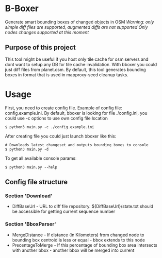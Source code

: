 # B-Boxer
Generate smart bounding boxes of changed objects in OSM
_Warning: only simple diff files are supported, augmented diffs are not supported_
_Only nodes changes supported at this moment_

## Purpose of this project

This tool might be useful if you host only tile cache for osm servers and dont want to setup any DB for tile cache 
invalidation. With bboxer you could just diff files from planet.osm. By default, this tool generates bounding boxes in 
format that is used in mapproxy-seed cleanup tasks.

# Usage
 First, you need to create config file. Example of config file: config.example.ini. By default,
 bboxer is looking for file ./config.ini, you could use -c options to use own config file location
```
$ python3 main.py -c ./config.example.ini
```

 After creating file you could just launch bboxer like this:
```
# Downloads latest changeset and outputs bounding boxes to console
$ python3 main.py -d 
```

To get all available console params:
```
$ python3 main.py --help
```

## Config file structure

### Section 'Download'

* DiffBaseUrl - URL to diff file repository. ${DiffBaseUrl}/state.txt should be accessible for getting current sequence number

### Section 'BboxParser'

* MergeDistance - If distance (in Kilometers) from changed node to bounding box centroid is less or equal - bbox extends to this node
* PrecentageToMerge - If this percentage of bounding box area intersects with another bbox - another bbox will be merged into current 